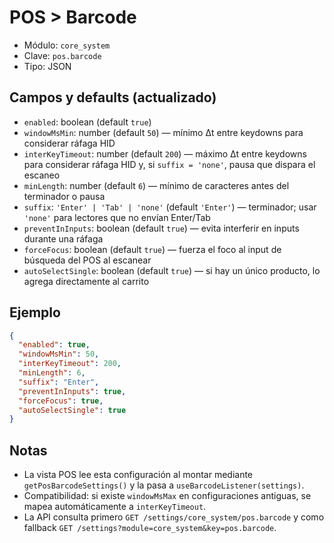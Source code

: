 ﻿# POS > Barcode

- Módulo: `core_system`
- Clave: `pos.barcode`
- Tipo: JSON

## Campos y defaults (actualizado)

- `enabled`: boolean (default `true`)
- `windowMsMin`: number (default `50`) — mínimo Δt entre keydowns para considerar ráfaga HID
- `interKeyTimeout`: number (default `200`) — máximo Δt entre keydowns para considerar ráfaga HID y, si `suffix = 'none'`, pausa que dispara el escaneo
- `minLength`: number (default `6`) — mínimo de caracteres antes del terminador o pausa
- `suffix`: `'Enter' | 'Tab' | 'none'` (default `'Enter'`) — terminador; usar `'none'` para lectores que no envían Enter/Tab
- `preventInInputs`: boolean (default `true`) — evita interferir en inputs durante una ráfaga
- `forceFocus`: boolean (default `true`) — fuerza el foco al input de búsqueda del POS al escanear
- `autoSelectSingle`: boolean (default `true`) — si hay un único producto, lo agrega directamente al carrito

## Ejemplo

```json
{
  "enabled": true,
  "windowMsMin": 50,
  "interKeyTimeout": 200,
  "minLength": 6,
  "suffix": "Enter",
  "preventInInputs": true,
  "forceFocus": true,
  "autoSelectSingle": true
}
```

## Notas

- La vista POS lee esta configuración al montar mediante `getPosBarcodeSettings()` y la pasa a `useBarcodeListener(settings)`.
- Compatibilidad: si existe `windowMsMax` en configuraciones antiguas, se mapea automáticamente a `interKeyTimeout`.
- La API consulta primero `GET /settings/core_system/pos.barcode` y como fallback `GET /settings?module=core_system&key=pos.barcode`.
